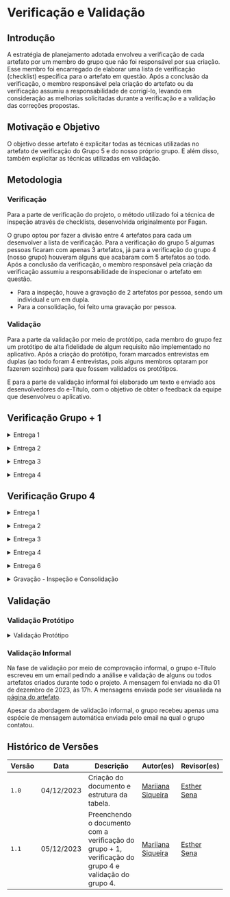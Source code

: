 # Verificação e Validação

## Introdução

A estratégia de planejamento adotada envolveu a verificação de cada artefato por um membro do grupo que não foi responsável por sua criação. Esse membro foi encarregado de elaborar uma lista de verificação (checklist) específica para o artefato em questão. Após a conclusão da verificação, o membro responsável pela criação do artefato ou da verificação assumiu a responsabilidade de corrigí-lo, levando em consideração as melhorias solicitadas durante a verificação e a validação das correções propostas.

## Motivação e Objetivo

O objetivo desse artefato é explicitar todas as técnicas utilizadas no artefato de verificação do Grupo 5 e do nosso próprio grupo. E além disso, também explicitar as técnicas utilizadas em validação.

## Metodologia

### Verificação

Para a parte de verificação do projeto, o método utilizado foi a técnica de inspeção através de checklists, desenvolvida originalmente por Fagan.

O grupo optou por fazer a divisão entre 4 artefatos para cada um desenvolver a lista de verificação. Para a verificação do grupo 5 algumas pessoas ficaram com apenas 3 artefatos, já para a verificação do grupo 4 (nosso grupo) houveram alguns que acabaram com 5 artefatos ao todo. Após a conclusão da verificação, o membro responsável pela criação da verificação assumiu a responsabilidade de inspecionar o artefato em questão.

- Para a inspeção, houve a gravação de 2 artefatos por pessoa, sendo um individual e um em dupla.
- Para a consolidação, foi feito uma gravação por pessoa.

### Validação

Para a parte da validação por meio de protótipo, cada membro do grupo fez um protótipo de alta fidelidade de algum requisito não implementado no aplicativo. Após a criação do protótipo, foram marcados entrevistas em duplas (ao todo foram 4 entrevistas, pois alguns membros optaram por fazerem sozinhos) para que fossem validados os protótipos.

E para a parte de validação informal foi elaborado um texto e enviado aos desenvolvedores do e-Título, com o objetivo de obter o feedback da equipe que desenvolveu o aplicativo.

## Verificação Grupo + 1

<details>
 <p> Tabela 1: Verificação entrega 1 do grupo 5 - Jitsi.</p>
  <summary>Entrega 1</summary>

  <p>

  | Artefatos | Técnicas | Autores | Revisores |
  | :--: | :--: | :--: | :--: |
  | [Apresentação](https://requisitos-de-software.github.io/2023.2-e-Titulo/verificacao/verificacaoGrupo%2B1/etapa1/apresentacao/) | Lista de Verificação e Inspeção | [Maria Eduarda Barbosa](https://github.com/Madu01) | [João Costa](https://github.com/jvcostta) |
  | [Cronograma](https://requisitos-de-software.github.io/2023.2-e-Titulo/verificacao/verificacaoGrupo%2B1/etapa1/cronograma/) | Lista de Verificação e Inspeção | [Maria Eduarda Marques](https://github.com/EduardaSMarques) | [Esther Sena](https://github.com/esmsena) |
  | [Ferramentas](https://requisitos-de-software.github.io/2023.2-e-Titulo/verificacao/verificacaoGrupo%2B1/etapa1/Ferramentas/) | Lista de Verificação e Inspeção | [João Costa](https://github.com/jvcostta) | [Mateus Orlando](https://github.com/MateusPy) |
  | [Escolha do Aplicativo](https://requisitos-de-software.github.io/2023.2-e-Titulo/verificacao/verificacaoGrupo%2B1/etapa1/escolha-do-aplicativo/) | Lista de Verificação e Inspeção | [Esther Sena](https://github.com/esmsena) | [Mariiana Siqueira](https://github.com/Maryyscreuza) |
  | [Metodologia](https://requisitos-de-software.github.io/2023.2-e-Titulo/verificacao/verificacaoGrupo%2B1/etapa1/metodologia/) | Lista de Verificação e Inspeção | [Mateus Orlando](https://github.com/MateusPy) | [Maria Eduarda Barbosa](https://github.com/Madu01) |
  | [Rich Picture](https://requisitos-de-software.github.io/2023.2-e-Titulo/verificacao/verificacaoGrupo%2B1/etapa1/richPicture/) | Lista de Verificação e Inspeção | [Mariiana Siqueira](https://github.com/Maryyscreuza)  | [Maria Eduarda Marques](https://github.com/EduardaSMarques) |

  </p>

  <div style="text-align: center">
    <p>Fonte: SIQUEIRA, Mariiana. 2023.</p>
  </div>
</details>

<p style="text-align: justify"></p>

<details>
<p> Tabela 2: Verificação entrega 2 do grupo 5 - Jitsi.</p>
  <summary>Entrega 2</summary>

  <p>

  | Artefatos | Técnicas | Autores | Revisores |
  | :--: | :--: | :--: | :--: |
  | [Perfil de usuário](https://requisitos-de-software.github.io/2023.2-e-Titulo/elicitacao/perfilDoUsuario/)| Lista de Verificação e Inspeção | [Maria Eduarda Barbosa](https://github.com/Madu01) | [João Costa](https://github.com/jvcostta) |
  | [Personas](https://requisitos-de-software.github.io/2023.2-e-Titulo/verificacao/verificacaoGrupo%2B1/etapa2/personas/) | Lista de Verificação e Inspeção | [Mateus Orlando](https://github.com/MateusPy) | [Maria Eduarda Barbosa](https://github.com/Madu01) |
  | [Brainstorming](https://requisitos-de-software.github.io/2023.2-e-Titulo/verificacao/verificacaoGrupo%2B1/etapa2/brainstorming/) | Lista de Verificação e Inspeção | [Esther Sena](https://github.com/esmsena) | [Mariiana Siqueira](https://github.com/Maryyscreuza) |
  | [Entrevista](https://requisitos-de-software.github.io/2023.2-e-Titulo/verificacao/verificacaoGrupo%2B1/etapa2/entrevista/) | Lista de Verificação e Inspeção | [Esther Sena](https://github.com/esmsena) | [Mariiana Siqueira](https://github.com/Maryyscreuza) |
  | [Observação](https://requisitos-de-software.github.io/2023.2-e-Titulo/verificacao/verificacaoGrupo%2B1/etapa2/observacao/) | Lista de Verificação e Inspeção | [Mateus Orlando](https://github.com/MateusPy) | [Maria Eduarda Barbosa](https://github.com/Madu01) |
  | [Introspecção](https://requisitos-de-software.github.io/2023.2-e-Titulo/verificacao/verificacaoGrupo%2B1/etapa2/Introspeccao/) | Lista de Verificação e Inspeção | [João Costa](https://github.com/jvcostta) | [Mateus Orlando](https://github.com/MateusPy) |
  | [Questionário](https://requisitos-de-software.github.io/2023.2-e-Titulo/verificacao/verificacaoGrupo%2B1/etapa2/questionario/) | Lista de Verificação e Inspeção | [João Costa](https://github.com/jvcostta) | [Mateus Orlando](https://github.com/MateusPy) |
  | [First Things First](https://requisitos-de-software.github.io/2023.2-e-Titulo/verificacao/verificacaoGrupo%2B1/etapa2/firstThingsFirst/) | Lista de Verificação e Inspeção | [Maria Eduarda Marques](https://github.com/EduardaSMarques) | [Esther Sena](https://github.com/esmsena) |
  | [MoSCoW](https://requisitos-de-software.github.io/2023.2-e-Titulo/verificacao/verificacaoGrupo%2B1/etapa2/MoSCoW/) | Lista de Verificação e Inspeção | [Mariiana Siqueira](https://github.com/Maryyscreuza)  | [Maria Eduarda Marques](https://github.com/EduardaSMarques) |
  | [Three Level Scale](https://requisitos-de-software.github.io/2023.2-e-Titulo/verificacao/verificacaoGrupo%2B1/etapa2/TLS/) | Lista de Verificação e Inspeção | [Mariiana Siqueira](https://github.com/Maryyscreuza)  | [Maria Eduarda Marques](https://github.com/EduardaSMarques) |

  </p>

  <div style="text-align: center">
    <p>Fonte: SIQUEIRA, Mariiana. 2023.</p>
  </div>
</details>

<p style="text-align: justify"></p>

<details>
<p> Tabela 3: Verificação entrega 3 do grupo 5 - Jitsi.</p>
  <summary>Entrega 3</summary>

  <p>

  | Artefatos | Técnicas | Autores | Revisores |
  | :--: | :--: | :--: | :--: |
  | [Casos de uso](https://requisitos-de-software.github.io/2023.2-e-Titulo/verificacao/verificacaoGrupo%2B1/etapa3/Casosdeuso/) | Lista de Verificação e Inspeção |[João Costa](https://github.com/jvcostta) | [Mateus Orlando](https://github.com/MateusPy) |
  | [Cenários](https://requisitos-de-software.github.io/2023.2-e-Titulo/verificacao/verificacaoGrupo%2B1/etapa3/cenarios/) | Lista de Verificação e Inspeção |[Maria Eduarda Barbosa](https://github.com/Madu01) | [João Costa](https://github.com/jvcostta) |
  | [Especificação Suplementar](https://requisitos-de-software.github.io/2023.2-e-Titulo/verificacao/verificacaoGrupo%2B1/etapa3/especificacao-suplementar/) | Lista de Verificação e Inspeção | [Esther Sena](https://github.com/esmsena) | [Mariiana Siqueira](https://github.com/Maryyscreuza) |
  | [Léxicos](https://requisitos-de-software.github.io/2023.2-e-Titulo/verificacao/verificacaoGrupo%2B1/etapa3/lexicos/) | Lista de Verificação e Inspeção | [Mateus Orlando](https://github.com/MateusPy) | [Maria Eduarda Barbosa](https://github.com/Madu01) |

  </p>

  <div style="text-align: center">
    <p>Fonte: SIQUEIRA, Mariiana. 2023.</p>
  </div>
</details>

<p style="text-align: justify"></p>

<details>
<p> Tabela 4: Verificação entrega 4 do grupo 5 - Jitsi.</p>
  <summary>Entrega 4</summary>

  <p>

  | Artefatos | Técnicas | Autores | Revisores |
  | :--: | :--: | :--: | :--: |
  | [Histórias de Usuário](https://requisitos-de-software.github.io/2023.2-e-Titulo/modelagem/agil/historiasdeusuario/) | Lista de Verificação e Inspeção | [Maria Eduarda Barbosa](https://github.com/Madu01) | [João Costa](https://github.com/jvcostta) |
  | [Backlog](https://requisitos-de-software.github.io/2023.2-e-Titulo/verificacao/verificacaoGrupo%2B1/etapa4/backlog/) | Lista de Verificação e Inspeção | [Mariiana Siqueira](https://github.com/Maryyscreuza)  | [Maria Eduarda Marques](https://github.com/EduardaSMarques) |
  | [NFR Framework](https://requisitos-de-software.github.io/2023.2-e-Titulo/verificacao/verificacaoGrupo%2B1/etapa4/nfrFramework/) | Lista de Verificação e Inspeção | [Maria Eduarda Marques](https://github.com/EduardaSMarques) | [Esther Sena](https://github.com/esmsena) |

  </p>
  <div style="text-align: center">
    <p>Fonte: SIQUEIRA, Mariiana. 2023.</p>
  </div>
</details>

<p style="text-align: justify"></p>

## Verificação Grupo 4

<details>
 <p> Tabela 5: Verificação entrega 1 do grupo 4 - e-Título.</p>
  <summary>Entrega 1</summary>

  <p>

  | Artefatos | Técnicas | Autores | Revisores |
  | :--: | :--: | :--: | :--: |
  | [Apresentação](https://requisitos-de-software.github.io/2023.2-e-Titulo/verificacao/verificacaoGrupo4/etapa1/apresentacao/) | Lista de Verificação e Inspeção | [Mateus Orlando](https://github.com/MateusPy) | [João Costa](https://github.com/jvcostta) | 
  | [Cronograma](https://requisitos-de-software.github.io/2023.2-e-Titulo/verificacao/verificacaoGrupo4/etapa1/cronograma/) | Lista de Verificação e Inspeção | [Maria Eduarda Barbosa](https://github.com/Madu01) | [Mariiana Siqueira](https://github.com/Maryyscreuza)  |
  | [Ferramentas](https://requisitos-de-software.github.io/2023.2-e-Titulo/verificacao/verificacaoGrupo4/etapa1/Ferramentas/) | Lista de Verificação e Inspeção | [João Costa](https://github.com/jvcostta) | [Mateus Orlando](https://github.com/MateusPy) |
  | [Escolha do Aplicativo](https://requisitos-de-software.github.io/2023.2-e-Titulo/verificacao/verificacaoGrupo%2B1/etapa1/escolha-do-aplicativo/) | Lista de Verificação e Inspeção | [Maria Eduarda Marques](https://github.com/EduardaSMarques) | [Mariiana Siqueira](https://github.com/Maryyscreuza)  |
  | [Metodologia](https://requisitos-de-software.github.io/2023.2-e-Titulo/verificacao/verificacaoGrupo4/etapa1/metodologia/) | Lista de Verificação e Inspeção | [João Costa](https://github.com/jvcostta) | [Mateus Orlando](https://github.com/MateusPy) |
  | [Rich Picture](https://requisitos-de-software.github.io/2023.2-e-Titulo/verificacao/verificacaoGrupo4/etapa1/richPicture/) | Lista de Verificação e Inspeção | [Maria Eduarda Marques](https://github.com/EduardaSMarques) | [Mariiana Siqueira](https://github.com/Maryyscreuza)  |

  </p>

  <div style="text-align: center">
    <p>Fonte: SIQUEIRA, Mariiana. 2023.</p>
  </div>
</details>

<p style="text-align: justify"></p>

<details>

 <p> Tabela 6: Verificação entrega 2 do grupo 4 - e-Título.</p>
  <summary>Entrega 2</summary>

  <p>

  | Artefatos | Técnicas | Autores | Revisores |
  | :--: | :--: | :--: | :--: |
  | [Perfil do Usuário](https://requisitos-de-software.github.io/2023.2-e-Titulo/verificacao/verificacaoGrupo4/etapa2/PerfilUsuario/)| Lista de Verificação e Inspeção | [Maria Eduarda Barbosa](https://github.com/Madu01) | [Mariiana Siqueira](https://github.com/Maryyscreuza)  |
  | [Personas](https://requisitos-de-software.github.io/2023.2-e-Titulo/verificacao/verificacaoGrupo4/etapa2/personas/) | Lista de Verificação e Inspeção | [Maria Eduarda Barbosa](https://github.com/Madu01) | [Mariiana Siqueira](https://github.com/Maryyscreuza)  |
  | [Brainstorming](https://requisitos-de-software.github.io/2023.2-e-Titulo/verificacao/verificacaoGrupo4/etapa2/brainstorming/) | Lista de Verificação e Inspeção | [Mariiana Siqueira](https://github.com/Maryyscreuza)  | [Maria Eduarda Marques](https://github.com/EduardaSMarques) |
  | [Entrevista](https://requisitos-de-software.github.io/2023.2-e-Titulo/verificacao/verificacaoGrupo4/etapa2/entrevista/) | Lista de Verificação e Inspeção | [Mateus Orlando](https://github.com/MateusPy) | [João Costa](https://github.com/jvcostta) | 
  | [Introspecção](https://requisitos-de-software.github.io/2023.2-e-Titulo/verificacao/verificacaoGrupo4/etapa2/Introspeccao/) | Lista de Verificação e Inspeção | [João Costa](https://github.com/jvcostta) | [Mateus Orlando](https://github.com/MateusPy) |  
  | [Questionário](https://requisitos-de-software.github.io/2023.2-e-Titulo/verificacao/verificacaoGrupo4/etapa2/questionario/) | Lista de Verificação e Inspeção | [Mariiana Siqueira](https://github.com/Maryyscreuza) | [Maria Eduarda Marques](https://github.com/EduardaSMarques) |
  | [Storytelling](https://requisitos-de-software.github.io/2023.2-e-Titulo/verificacao/verificacaoGrupo4/etapa2/storytelling/) | Lista de Verificação e Inspeção |[Mateus Orlando](https://github.com/MateusPy) | [João Costa](https://github.com/jvcostta) | 
  | [$100](https://requisitos-de-software.github.io/2023.2-e-Titulo/verificacao/verificacaoGrupo4/etapa2/%24100/) | Lista de Verificação e Inspeção |  [Esther Sena](https://github.com/esmsena) | [Maria Eduarda Barbosa](https://github.com/Madu01) |
  | [First Things First](https://requisitos-de-software.github.io/2023.2-e-Titulo/verificacao/verificacaoGrupo4/etapa2/firstThingsFirst/) | Lista de Verificação e Inspeção |  [Esther Sena](https://github.com/esmsena) | [Maria Eduarda Barbosa](https://github.com/Madu01) |
  | [Three Level Scale](https://requisitos-de-software.github.io/2023.2-e-Titulo/verificacao/verificacaoGrupo4/etapa2/TLS/) | Lista de Verificação e Inspeção |  [Esther Sena](https://github.com/esmsena) | [Maria Eduarda Barbosa](https://github.com/Madu01) |

  </p>

  <div style="text-align: center">
    <p>Fonte: SIQUEIRA, Mariiana. 2023.</p>
  </div>
</details>

<p style="text-align: justify"></p>

<details>
 <p> Tabela 7: Verificação entrega 3 do grupo 4 - e-Título.</p>
  <summary>Entrega 3</summary>

  <p>

  | Artefatos | Técnicas | Autores | Revisores |
  | :--: | :--: | :--: | :--: |
  | [Casos de uso](https://requisitos-de-software.github.io/2023.2-e-Titulo/verificacao/verificacaoGrupo4/etapa3/Casosdeuso/) | Lista de Verificação e Inspeção | [João Costa](https://github.com/jvcostta) | [Mateus Orlando](https://github.com/MateusPy) |
  | [Cenários](https://requisitos-de-software.github.io/2023.2-e-Titulo/verificacao/verificacaoGrupo4/etapa3/cenarios/) | Lista de Verificação e Inspeção | [Mateus Orlando](https://github.com/MateusPy) | [João Costa](https://github.com/jvcostta) |
  | [Especificação Suplementar](https://requisitos-de-software.github.io/2023.2-e-Titulo/verificacao/verificacaoGrupo4/etapa3/especificacao-suplementar/) | Lista de Verificação e Inspeção | [Maria Eduarda Marques](https://github.com/EduardaSMarques) | [Maria Eduarda Barbosa](https://github.com/Madu01) |
  | [Léxicos](https://requisitos-de-software.github.io/2023.2-e-Titulo/verificacao/verificacaoGrupo4/etapa3/lexicos/) | Lista de Verificação e Inspeção | [Esther Sena](https://github.com/esmsena) | [Maria Eduarda Barbosa](https://github.com/Madu01) |

  </p>

  <div style="text-align: center">
    <p>Fonte: SIQUEIRA, Mariiana. 2023.</p>
  </div>
</details>

<p style="text-align: justify"></p>

<details>
 <p> Tabela 8: Verificação entrega 4 do grupo 4 - e-Título.</p>
  <summary>Entrega 4</summary>

  <p>

  | Artefatos | Técnicas | Autores | Revisores |
  | :--: | :--: | :--: | :--: |
  | [Histórias de Usuário](https://requisitos-de-software.github.io/2023.2-e-Titulo/verificacao/verificacaoGrupo4/etapa4/historiasUsuario/) | Lista de Verificação e Inspeção | [Mariiana Siqueira](https://github.com/Maryyscreuza) | [Maria Eduarda Marques](https://github.com/EduardaSMarques) |
  | [Backlog](https://requisitos-de-software.github.io/2023.2-e-Titulo/verificacao/verificacaoGrupo4/etapa4/backlog/) | Lista de Verificação e Inspeção | [Maria Eduarda Barbosa](https://github.com/Madu01) | [Mariiana Siqueira](https://github.com/Maryyscreuza)  |
  | [NFR Framework](https://requisitos-de-software.github.io/2023.2-e-Titulo/verificacao/verificacaoGrupo4/etapa4/nfrFramework/) | Lista de Verificação e Inspeção | [Mariiana Siqueira](https://github.com/Maryyscreuza) | [Maria Eduarda Marques](https://github.com/EduardaSMarques) |

  </p>
  <div style="text-align: center">
    <p>Fonte: SIQUEIRA, Mariiana. 2023.</p>
  </div>
</details>

<p style="text-align: justify"></p>

<details>
 <p> Tabela 9: Verificação entrega 6 do grupo 4 - e-Título.</p>
  <summary>Entrega 6</summary>

  <p>

  | Artefatos | Técnicas | Autores | Revisores |
  | :--: | :--: | :--: | :--: |
  | [Backward-From](https://requisitos-de-software.github.io/2023.2-e-Titulo/verificacao/verificacaoGrupo4/etapa6/backwardFrom/) | Lista de Verificação e Inspeção | [Maria Eduarda Barbosa](https://github.com/Madu01) | [Mariiana Siqueira](https://github.com/Maryyscreuza) |
  | [Forward-From](https://requisitos-de-software.github.io/2023.2-e-Titulo/verificacao/verificacaoGrupo4/etapa6/forwardFrom/) | Lista de Verificação e Inspeção | [Maria Eduarda Marques](https://github.com/EduardaSMarques) | [Maria Eduarda Barbosa](https://github.com/Madu01) |
  | [Matriz de Rastreabilidade](https://requisitos-de-software.github.io/2023.2-e-Titulo/verificacao/verificacaoGrupo4/etapa6/matriz/) | Lista de Verificação e Inspeção |  [Esther Sena](https://github.com/esmsena) | [Maria Eduarda Barbosa](https://github.com/Madu01) |

  </p>
  <div style="text-align: center">
    <p>Fonte: SIQUEIRA, Mariiana. 2023.</p>
  </div>
</details>

<p style="text-align: justify"></p>

<details>

<p> Tabela 10: Gravações Inspeções e Consolidações.</p>
  <summary>Gravação - Inspeção e Consolidação</summary>

  <p>

  | Artefato | Autores | Responsável pela inspeção | Gravação de Inspeção | Responsável pela consolidação | Gravação de Consolidação |
  | :--: | :--: | :--: | :--: | :--: | :--: |
  | [Cronograma](https://requisitos-de-software.github.io/2023.2-e-Titulo/verificacao/verificacaoGrupo%2B1/etapa1/cronograma/) | [Maria Eduarda Marques](https://github.com/EduardaSMarques) | [Maria Eduarda Barbosa](https://github.com/Madu01)| -- | [Maria Eduarda Barbosa](https://github.com/Madu01) | [Consolidação de Cronograma](https://www.youtube.com/embed/AOqdOFZLgiI?si=Ow2hll7sLYFO4O55) |
  | [Escolha do Aplicativo](https://requisitos-de-software.github.io/2023.2-e-Titulo/verificacao/verificacaoGrupo%2B1/etapa1/escolha-do-aplicativo/) | [Maria Eduarda Barbosa](https://github.com/Madu01) | [Maria Eduarda Marques](https://github.com/EduardaSMarques) | [Inspeção de Escolha do Aplicativo](https://www.youtube.com/embed/TBL4PqnKZeY?si=DRYcC6mJoSZPf_qw) | -- | -- |
  | [Personas](https://requisitos-de-software.github.io/2023.2-e-Titulo/elicitacao/Personas/) | [João Costa](https://github.com/jvcostta) e [Mateus Orlando](https://github.com/MateusPy) | [Maria Eduarda Barbosa](https://github.com/Madu01) | [Inspeção de Personas](https://www.youtube.com/embed/HmbARagdXkw?si=8IMGUfu7xpexKkIP) | -- | -- |
  | [Perfil do Usuário](https://requisitos-de-software.github.io/2023.2-e-Titulo/elicitacao/perfilDoUsuario/) | [João Costa](https://github.com/jvcostta) e [Mateus Orlando](https://github.com/MateusPy) | [Maria Eduarda Barbosa](https://github.com/Madu01) e [Maria Eduarda Marques](https://github.com/EduardaSMarques) | [Inspeção de Perfil do Usuário](https://www.youtube.com/embed/EHCf1ixrfyE?si=3ZiDTI1XdzkuyWRB) | -- |  -- |
  | [Entrevista](https://requisitos-de-software.github.io/2023.2-e-Titulo/elicitacao/tecnicas/entrevista/) | [Esther Sena](https://github.com/esmsena) e [Maria Eduarda Barbosa](https://github.com/Madu01) | [João Costa](https://github.com/jvcostta) e [Mateus Orlando](https://github.com/MateusPy) | [Inspeção de Entrevista](https://www.youtube.com/embed/pjqblVBTV9M?si=WEV8oGEskRoxVMO4) | [Mateus Orlando](https://github.com/MateusPy) | [Consolidação de Entrevista](https://www.youtube.com/embed/W3_HeS93aXw?si=onvWyKPu_hBKZZCq) |
  | [$100](https://requisitos-de-software.github.io/2023.2-e-Titulo/elicitacao/priorizacao/%24100/) | [Maria Eduarda Marques](https://github.com/EduardaSMarques) e [Mariiana Siqueira](https://github.com/Maryyscreuza) | [Esther Sena](https://github.com/esmsena)  | -- | [Esther Sena](https://github.com/esmsena) | [Consolidação de $100](https://www.youtube.com/embed/mtVaFQkfL7c?si=A90TipqbT4Mg0T2z) |
  | [Casos de Uso](https://requisitos-de-software.github.io/2023.2-e-Titulo/modelagem/casosdeuso/) | [Mateus Orlando](https://github.com/MateusPy) | [João Costa](https://github.com/jvcostta) | -- | [João Costa](https://github.com/jvcostta) | [Consolidação de Casos de Uso](https://www.youtube.com/embed/uwswuKFMba4?si=LM_Spc9hYktuyqeb) |
  | [Léxicos](https://requisitos-de-software.github.io/2023.2-e-Titulo/modelagem/lexico/) | [Maria Eduarda Barbosa](https://github.com/Madu01) e [Maria Eduarda Marques](https://github.com/EduardaSMarques) | [Esther Sena](https://github.com/esmsena) e [Mariiana Siqueira](https://github.com/Maryyscreuza) | [Inspeção de Léxicos](https://www.youtube.com/embed/k6jzMemoMNY?si=qFrjdhltWcjqDo46) | -- | -- |
  | [Histórias de Usuário](https://requisitos-de-software.github.io/2023.2-e-Titulo/modelagem/agil/historiasdeusuario/) | [João Costa](https://github.com/jvcostta) e [Mateus Orlando](https://github.com/MateusPy) | [Esther Sena](https://github.com/esmsena) e [Mariiana Siqueira](https://github.com/Maryyscreuza) | [Inspeção de Histórias de Usuário](https://www.youtube.com/embed/kB8O8AzKIAM?si=PYfcalploUcFGL3Z) | [Mariiana Siqueira](https://github.com/Maryyscreuza) | [Consolidação de Histórias de Usuário](https://www.youtube.com/embed/r6xJlf87K-A?si=df2aRPJZu8Befg2o) |
  | [Forward-From](https://requisitos-de-software.github.io/2023.2-e-Titulo/pos-rastreabilidade/forwardFrom/) | [João Costa](https://github.com/jvcostta) e [Mateus Orlando](https://github.com/MateusPy) | [Maria Eduarda Marques](https://github.com/EduardaSMarques) | -- | [Maria Eduarda Marques](https://github.com/EduardaSMarques) | [Consolidação de Forward-From](https://www.youtube.com/embed/9seMT4oUxr4?si=Nm1_MvJBVLg99lfb) |

  </p>

  <div style="text-align: center">
    <p>Fonte: SIQUEIRA, Mariiana. 2023.</p>
  </div>
</details>

## Validação

### Validação Protótipo

<details>
 <p> Tabela 11: Validação protótipo grupo 4.</p>
  <summary>Validação Protótipo</summary>

  <p>

  | Protótipo | Responsável | Entrevistado | Data | Entrevista |
  | ----------- | -------- | -------- | -------- | -------- | 
  | [Protótipo 1](https://www.figma.com/proto/cTKUqjqJUGwEaZ0QKIFyzw/Untitled?type=design&node-id=2-2&t=SOooZeJtRgXaPVJn-1&scaling=min-zoom&page-id=0%3A1&mode=design) | [Maria Eduarda Barbosa](https://github.com/Madu01) | Raphael Mendes | 27/11/2023 | [Entrevista com Raphael](https://www.youtube.com/embed/MlN2f-EnJgw?si=ixinH49ajiEgzV7c) |
  | [Protótipo 2](https://www.figma.com/proto/yCXfHJkukhJwlLwr9Rbx6t/Untitled?type=design&node-id=5-2&t=OxM6hCcV7nIewD8p-1&scaling=scale-down&page-id=0%3A1&starting-point-node-id=5%3A2&mode=design) | [Maria Eduarda Marques](https://github.com/EduardaSMarques) | Raphael Mendes | 27/11/2023 | [Entrevista com Raphael](https://www.youtube.com/embed/MlN2f-EnJgw?si=ixinH49ajiEgzV7c) | 
  | [Protótipo 3](https://www.figma.com/proto/yCXfHJkukhJwlLwr9Rbx6t/Untitled?type=design&node-id=93-47&t=G7FzhwrtVOe7yJa7-0&scaling=min-zoom&page-id=0%3A1&starting-point-node-id=93%3A47&show-proto-sidebar=1) | [Mariiana Siqueira](https://github.com/Maryyscreuza) | Anthony Tavares | 30/11/2023 | [Entrevista com Anthony](https://www.youtube.com/embed/pv1ckIClxos?si=lI73W2a4rXXh2jYf) |  
  | [Protótipo 4](https://www.figma.com/proto/yCXfHJkukhJwlLwr9Rbx6t/Untitled?type=design&node-id=93-47&t=G7FzhwrtVOe7yJa7-0&scaling=min-zoom&page-id=0%3A1&starting-point-node-id=93%3A47&show-proto-sidebar=1) | [Esther Sena](https://github.com/esmsena) | Anthony Tavares | 30/11/2023 | [Entrevista com Anthony](https://www.youtube.com/embed/pv1ckIClxos?si=lI73W2a4rXXh2jYf) |  
  | [Protótipo 5](https://www.figma.com/proto/yCXfHJkukhJwlLwr9Rbx6t/Untitled?type=design&node-id=28-119&t=Z9SK8k4KBmMHdsfH-1&scaling=min-zoom&page-id=0%3A1&starting-point-node-id=5%3A2) | [João Costa](https://github.com/jvcostta) | Gustavo Marocolo | 30/11/2023 | [Entrevista com Gustavo](https://www.youtube.com/embed/hRX2EdqhShI?si=yhvHH0fHhtIQ6GhP) |  
  | [Protótipo 6](https://www.figma.com/proto/Hxi8RVk99MX0bfKlV916Qs/Untitled?page-id=0%3A1&type=design&node-id=5-161&viewport=622%2C77%2C0.61&t=BW6HKlhSmCx6HGaD-1&scaling=min-zoom&starting-point-node-id=5%3A161&mode=design) | [Mateus Orlando](https://github.com/MateusPy) | Winniver Castro | 28/11/2023 | [Entrevista com Winniver](https://www.youtube.com/embed/_B4fk8remwM?si=QnDX44NioYY4fXCn) |  

  </p>

  <div style="text-align: center">
    <p>Fonte: SIQUEIRA, Mariiana. 2023.</p>
  </div>
</details>

<p style="text-align: justify"></p>

### Validação Informal

Na fase de validação por meio de comprovação informal, o grupo e-Título escreveu em um email pedindo a análise e validação de alguns ou todos artefatos criados durante todo o projeto. A mensagem foi enviada no dia 01 de dezembro de 2023, às 17h. A mensagens enviada pode ser visualiada na [página do artefato](https://requisitos-de-software.github.io/2023.2-e-Titulo/validacao/informal/).

Apesar da abordagem de validação informal, o grupo recebeu apenas uma espécie de mensagem automática enviada pelo email na qual o grupo contatou.

## Histórico de Versões

| Versão |  Data  |   Descrição   |   Autor(es)   |   Revisor(es)  |
| ------ | ------ | ------------- | ------------- | -------------- |
| `1.0`  | 04/12/2023  | Criação do documento e estrutura da tabela. | [Mariiana Siqueira](https://github.com/Maryyscreuza)  | [Esther Sena](https://github.com/esmsena) |
| `1.1`  | 05/12/2023  | Preenchendo o documento com a verificação do grupo + 1, verificação do grupo 4 e validação do grupo 4. | [Mariiana Siqueira](https://github.com/Maryyscreuza)  | [Esther Sena](https://github.com/esmsena) |
